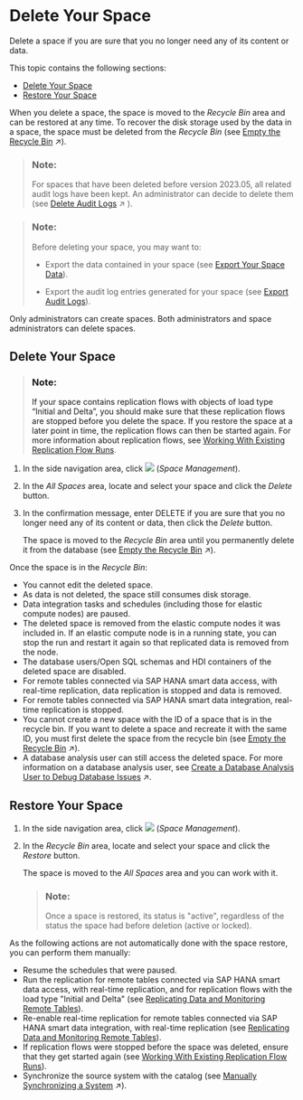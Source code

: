 <!-- loio3eb19b96e6ba41dfbffd759c5c8370bb -->

# Delete Your Space

Delete a space if you are sure that you no longer need any of its content or data.

This topic contains the following sections:

-   [Delete Your Space](delete-your-space-3eb19b9.md#loio3eb19b96e6ba41dfbffd759c5c8370bb__section_scx_lmz_dcc)
-   [Restore Your Space](delete-your-space-3eb19b9.md#loio3eb19b96e6ba41dfbffd759c5c8370bb__section_qjv_qnz_dcc)

When you delete a space, the space is moved to the *Recycle Bin* area and can be restored at any time. To recover the disk storage used by the data in a space, the space must be deleted from the *Recycle Bin* \(see [Empty the Recycle Bin](https://help.sap.com/viewer/935116dd7c324355803d4b85809cec97/DEV_CURRENT/en-US/c4e26c09325a45d3ab7011a600c8fc6c.html "To recover the disk storage used by the data in spaces, you must delete them from the Recycle Bin area.") :arrow_upper_right:\).

> ### Note:  
> For spaces that have been deleted before version 2023.05, all related audit logs have been kept. An administrator can decide to delete them \(see [Delete Audit Logs](https://help.sap.com/viewer/935116dd7c324355803d4b85809cec97/DEV_CURRENT/en-US/589fa4251db74fb7955eeee5d86fc25c.html "Delete audit logs and free up disk storage.") :arrow_upper_right: \).

> ### Note:  
> Before deleting your space, you may want to:
> 
> -   Export the data contained in your space \(see [Export Your Space Data](export-your-space-data-27c7761.md)\).
> 
> -   Export the audit log entries generated for your space \(see [Export Audit Logs](export-audit-logs-0c5dc64.md)\).

Only administrators can create spaces. Both administrators and space administrators can delete spaces.



<a name="loio3eb19b96e6ba41dfbffd759c5c8370bb__section_scx_lmz_dcc"/>

## Delete Your Space

> ### Note:  
> If your space contains replication flows with objects of load type “Initial and Delta”, you should make sure that these replication flows are stopped before you delete the space. If you restore the space at a later point in time, the replication flows can then be started again. For more information about replication flows, see [Working With Existing Replication Flow Runs](Data-Integration-Monitor/working-with-existing-replication-flow-runs-da62e1e.md).

1.  In the side navigation area, click ![](Integrating-Data-Via-Database-Users/Open-SQL-Schema/images/Space_Management_a868247.png) \(*Space Management*\).

2.  In the *All Spaces* area, locate and select your space and click the *Delete* button.

3.  In the confirmation message, enter DELETE if you are sure that you no longer need any of its content or data, then click the *Delete* button.

    The space is moved to the *Recycle Bin* area until you permanently delete it from the database \(see [Empty the Recycle Bin](https://help.sap.com/viewer/935116dd7c324355803d4b85809cec97/DEV_CURRENT/en-US/c4e26c09325a45d3ab7011a600c8fc6c.html "To recover the disk storage used by the data in spaces, you must delete them from the Recycle Bin area.") :arrow_upper_right:\).


Once the space is in the *Recycle Bin*:

-   You cannot edit the deleted space.
-   As data is not deleted, the space still consumes disk storage.
-   Data integration tasks and schedules \(including those for elastic compute nodes\) are paused.
-   The deleted space is removed from the elastic compute nodes it was included in. If an elastic compute node is in a running state, you can stop the run and restart it again so that replicated data is removed from the node.
-   The database users/Open SQL schemas and HDI containers of the deleted space are disabled.
-   For remote tables connected via SAP HANA smart data access, with real-time replication, data replication is stopped and data is removed.
-   For remote tables connected via SAP HANA smart data integration, real-time replication is stopped.
-   You cannot create a new space with the ID of a space that is in the recycle bin. If you want to delete a space and recreate it with the same ID, you must first delete the space from the recycle bin \(see [Empty the Recycle Bin](https://help.sap.com/viewer/935116dd7c324355803d4b85809cec97/DEV_CURRENT/en-US/c4e26c09325a45d3ab7011a600c8fc6c.html "To recover the disk storage used by the data in spaces, you must delete them from the Recycle Bin area.") :arrow_upper_right:\).
-   A database analysis user can still access the deleted space. For more information on a database analysis user, see [Create a Database Analysis User to Debug Database Issues](https://help.sap.com/viewer/935116dd7c324355803d4b85809cec97/DEV_CURRENT/en-US/c28145bcb76c4415a1ec6265dd2a4c11.html "Database analysis users are SAP HANA Cloud database users who have read-only access to all space schemas, and all their activities are recorded in audit logs. You create a database user to monitor, analyze, trace, or debug your SAP Datasphere database, and resolve a specific database issue.") :arrow_upper_right:.



<a name="loio3eb19b96e6ba41dfbffd759c5c8370bb__section_qjv_qnz_dcc"/>

## Restore Your Space

1.  In the side navigation area, click ![](Integrating-Data-Via-Database-Users/Open-SQL-Schema/images/Space_Management_a868247.png) \(*Space Management*\).

2.  In the *Recycle Bin* area, locate and select your space and click the *Restore* button.

    The space is moved to the *All Spaces* area and you can work with it.

    > ### Note:  
    > Once a space is restored, its status is "active", regardless of the status the space had before deletion \(active or locked\).


As the following actions are not automatically done with the space restore, you can perform them manually:

-   Resume the schedules that were paused.
-   Run the replication for remote tables connected via SAP HANA smart data access, with real-time replication, and for replication flows with the load type "Initial and Delta" \(see [Replicating Data and Monitoring Remote Tables](Data-Integration-Monitor/replicating-data-and-monitoring-remote-tables-4dd95d7.md)\).
-   Re-enable real-time replication for remote tables connected via SAP HANA smart data integration, with real-time replication \(see [Replicating Data and Monitoring Remote Tables](Data-Integration-Monitor/replicating-data-and-monitoring-remote-tables-4dd95d7.md)\).
-   If replication flows were stopped before the space was deleted, ensure that they get started again \(see [Working With Existing Replication Flow Runs](Data-Integration-Monitor/working-with-existing-replication-flow-runs-da62e1e.md)\).
-   Synchronize the source system with the catalog \(see [Manually Synchronizing a System](https://help.sap.com/viewer/97d1d2f0e35d410c893e95a5ff3bee6f/DEV_CURRENT/en-US/48c11915d74b41fcb8c07dd4bf1c4c86.html "After you create a connection to a source system, you'll want to manually synchronize it with the catalog to ensure that existing data objects from the new source system are added as assets to the catalog. You may also need to manually synchronize existing source systems for specific situations, such as troubleshooting synchronization issues or reauthenticating the system user.") :arrow_upper_right:\).


